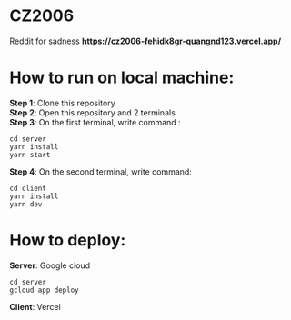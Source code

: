 # CZ2006
Reddit for sadness
**https://cz2006-fehidk8gr-quangnd123.vercel.app/**
# How to run on local machine:
**Step 1**: Clone this repository <br />
**Step 2**: Open this repository and 2 terminals <br />
**Step 3**: On the first terminal, write command : <br />
   ```
   cd server
   yarn install
   yarn start
   ```
**Step 4**: On the second terminal, write command:<br />
   ```
   cd client
   yarn install
   yarn dev
   ```
# How to deploy:
   **Server**: Google cloud <br />
   ```
   cd server
   gcloud app deploy
   ```
   **Client**: Vercel <br />
